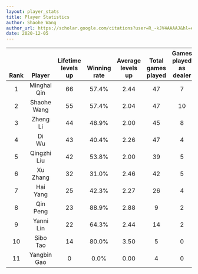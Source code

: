 ```yaml
---
layout: player_stats
title: Player Statistics
author: Shaohe Wang
author_url: https://scholar.google.com/citations?user=R_-kJV4AAAAJ&hl=en
date: 2020-12-05
---
```


<div class="table-wrapper" markdown="block">

| <br><br><br>Rank | <br><br><br>Player | <br> Lifetime <br> levels <br> up | <br><br> Winning <br> rate | <br> Average <br> levels <br> up | <br> Total <br> games <br> played | Games <br> played <br> as <br> dealer | N_games <br> short <br> staffed <br> as dealer | Winning <br> rate <br> as <br> dealer |
|:---:|:---:|:---:|:---:|:---:|:---:|:---:|:---:|:---:|
| 1 | Minghai <br> Qin | 66 | 57.4% | 2.44 | 47 | 7 | 1 | 57.1% |
| 2 | Shaohe <br> Wang | 55 | 57.4% | 2.04 | 47 | 10 | 1 | 40.0% |
| 3 | Zheng <br> Li | 44 | 48.9% | 2.00 | 45 | 8 | 0 | 37.5% |
| 4 | Di <br> Wu | 43 | 40.4% | 2.26 | 47 | 4 | 0 | 50.0% |
| 5 | Qingzhi <br> Liu | 42 | 53.8% | 2.00 | 39 | 5 | 2 | 60.0% |
| 6 | Xu <br> Zhang | 32 | 31.0% | 2.46 | 42 | 5 | 0 | 0.0% |
| 7 | Hai <br> Yang | 25 | 42.3% | 2.27 | 26 | 4 | 1 | 25.0% |
| 8 | Qin <br> Peng | 23 | 88.9% | 2.88 | 9 | 2 | 0 | 100.0% |
| 9 | Yanni <br> Lin | 22 | 64.3% | 2.44 | 14 | 2 | 1 | 100.0% |
| 10 | Sibo <br> Tao | 14 | 80.0% | 3.50 | 5 | 0 | 0 | 0.0% |
| 11 | Yangbin <br> Gao | 0 | 0.0% | 0.00 | 4 | 0 | 0 | 0.0% |

</div>
